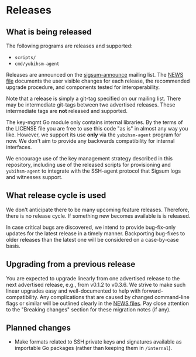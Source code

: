 # Releases

## What is being released

The following programs are releases and supported:

  - `scripts/`
  - `cmd/yubihsm-agent`

Releases are announced on the [sigsum-announce][] mailing list. The [NEWS
file](./NEWS) documents the user visible changes for each release, the
recommended upgrade procedure, and components tested for interoperability.

Note that a release is simply a git-tag specified on our mailing list.  There
may be intermediate git-tags between two advertised releases.  These
intermediate tags are **not** released and supported.

The key-mgmt Go module only contains internal libraries.  By the terms of the
LICENSE file you are free to use this code "as is" in almost any way you like.
However, we support its use **only** via the `yubihsm-agent` program for now.
We don't aim to provide any backwards compatibility for internal interfaces.

We encourage use of the key management strategy described in this repository,
including use of the released scripts for provisioning and `yubihsm-agent` to
integrate with the SSH-agent protocol that Sigsum logs and witnesses support.

[sigsum-announce]: https://lists.sigsum.org/mailman3/postorius/lists/sigsum-announce.lists.sigsum.org/

## What release cycle is used

We don't anticipate there to be many upcoming feature releases.  Therefore,
there is no release cycle.  If something new becomes available is is released.

In case critical bugs are discovered, we intend to provide bug-fix-only updates
for the latest release in a timely manner.  Backporting bug-fixes to older
releases than the latest one will be considered on a case-by-case basis.

## Upgrading from a previous release

You are expected to upgrade linearly from one advertised release to the next
advertised release, e.g., from v0.1.2 to v0.3.6.  We strive to make such linear
upgrades easy and well-documented to help with forward-compatibility.  Any
complications that are caused by changed command-line flags or similar will be
outlined clearly in the [NEWS files](./NEWS).  Pay close attention to the
"Breaking changes" section for these migration notes (if any).

## Planned changes

  - Make formats related to SSH private keys and signatures available as
    importable Go packages (rather than keeping them in `/internal`).
